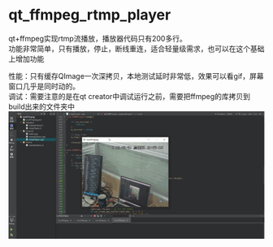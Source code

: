 # qt_ffmpeg_rtmp_player
qt+ffmpeg实现rtmp流播放，播放器代码只有200多行。  
功能非常简单，只有播放，停止，断线重连，适合轻量级需求，也可以在这个基础上增加功能  

性能：只有缓存QImage一次深拷贝，本地测试延时非常低，效果可以看gif，屏幕窗口几乎是同时动的。  
调试：需要注意的是在qt creator中调试运行之前，需要把ffmpeg的库拷贝到build出来的文件夹中  
![img](https://github.com/xssbyte/qt_ffmpeg_rtmp_player/blob/main/gif/qt_ffmpeg_rtmp_player.gif)
